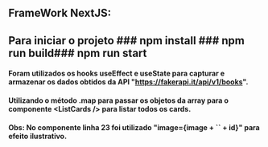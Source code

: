 ## FrameWork NextJS:

## Para iniciar o projeto ### npm install ### npm run build### npm run start
#### Foram utilizados os hooks useEffect e useState para capturar e armazenar os dados obtidos da API "https://fakerapi.it/api/v1/books".
#### Utilizando o método .map para passar os objetos da array para o componente \<ListCards \/\> para listar todos os cards. 
#### Obs: No componente <ListCards /> linha 23 foi utilizado "image={image + `` + id}" para efeito ilustrativo.
